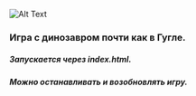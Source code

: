 ![Alt Text](https://github.com/NSLyuma/Game_JS/blob/main/img/dino_game.gif)

### Игра с динозавром почти как в Гугле.
##### Запускается через index.html.
##### Можно останавливать и возобновлять игру.

